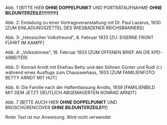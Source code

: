 Abb. 1 \[BITTE HIER **OHNE DOPPELPUNKT** UND PORTRÄTAUFNAHME **OHNE
BILDUNTERZEILE!!!!!!!!!!\]**

Abb. 2: Einladung zu einer Vortragsveranstaltung mit Dr. Paul Lazarus,
1930 \[ZUM EINLADUNGSZETTEL DES WIESBADENER REICHSBANNERS\]

Abb. 3: „Hessischer Volksfreund", 8. Februar 1933 \[ZU: EISERNE FRONT
FÜHRT IM KAMPF\]

Abb. 4: „Volksstimme", 18. Februar 1933 \[ZUM OFFENEN BRIEF AN DIE
KPD-ARBEITER\]

Abb. 5: Konrad Arndt mit Ehefrau Betty und den Söhnen Günter und Rudi
(r.) während eines Ausflugs zum Chausseehaus, 1933 \[ZUM FAMILIENFOTO:
BETTY ARNDT MIT HUT\]

Abb. 6: Die Familie nach der Haftentlassung Arndts, 1939 \[FAMILIENBILD
MIT DEM JETZT DEUTLICH ABGEMAGERTEN KONRAD ARNDT\]

Abb. 7 \[BITTE AUCH HIER **OHNE DOPPELPUNKT** UND BROSCHÜRENCOVER **OHNE
BILDUNTERZEILE!!!**\]

Roter Text ist nur Anweisung. Wird nicht verwendet
